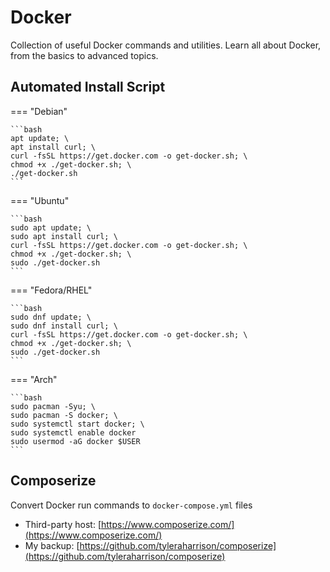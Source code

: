 # Docker

Collection of useful Docker commands and utilities. Learn all about Docker, from the basics to advanced topics.

## Automated Install Script

=== "Debian"

    ```bash
    apt update; \
    apt install curl; \
    curl -fsSL https://get.docker.com -o get-docker.sh; \
    chmod +x ./get-docker.sh; \
    ./get-docker.sh
    ```

=== "Ubuntu"

    ```bash
    sudo apt update; \
    sudo apt install curl; \
    curl -fsSL https://get.docker.com -o get-docker.sh; \
    chmod +x ./get-docker.sh; \
    sudo ./get-docker.sh
    ```

=== "Fedora/RHEL"

    ```bash
    sudo dnf update; \
    sudo dnf install curl; \
    curl -fsSL https://get.docker.com -o get-docker.sh; \
    chmod +x ./get-docker.sh; \
    sudo ./get-docker.sh
    ```

=== "Arch"

    ```bash
    sudo pacman -Syu; \
    sudo pacman -S docker; \
    sudo systemctl start docker; \
    sudo systemctl enable docker
    sudo usermod -aG docker $USER
    ```

## Composerize

Convert Docker run commands to `docker-compose.yml` files

- Third-party host: [https://www.composerize.com/](https://www.composerize.com/)
- My backup: [https://github.com/tyleraharrison/composerize](https://github.com/tyleraharrison/composerize)
